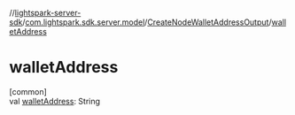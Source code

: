 //[lightspark-server-sdk](../../../index.md)/[com.lightspark.sdk.server.model](../index.md)/[CreateNodeWalletAddressOutput](index.md)/[walletAddress](wallet-address.md)

# walletAddress

[common]\
val [walletAddress](wallet-address.md): String
